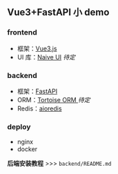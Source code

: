 ## Vue3+FastAPI 小 demo

### frontend

- 框架：[Vue3.js](https://staging-cn.vuejs.org/)
- UI 库：[Naive UI](https://www.naiveui.com/zh-CN/os-theme) _待定_

### backend

- 框架：[FastAPI](https://fastapi.tiangolo.com/zh/)
- ORM：[Tortoise ORM ](https://tortoise.github.io/) _待定_
- Redis：[aioredis](https://aioredis.readthedocs.io/en/latest/)

### deploy

- nginx
- docker

**后端安装教程** >>> `backend/README.md`
